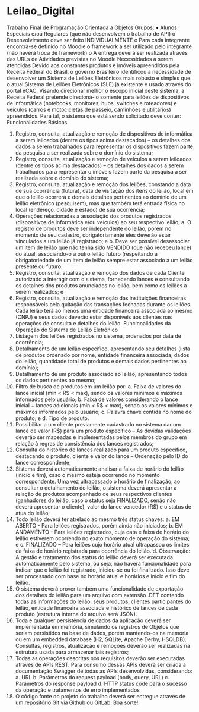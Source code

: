# Leilao_Digital
Trabalho Final de Programação Orientada a Objetos
Grupos:
• Alunos Especiais e/ou Regulares (que não desenvolvem o trabalho de API)
o Desenvolvimento deve ser feito INDIVIDUALMENTE
o Para cada integrante encontra-se definido no Moodle o framework a ser
utilizado pelo integrante (não haverá troca de framework)
o A entrega deverá ser realizada através das URLs de Atividades previstas no
Moodle
Necessidades a serem atendidas
Devido aos constantes produtos e imóveis apreendidos pela Receita Federal do Brasil, o
governo Brasileiro identificou a necessidade de desenvolver um Sistema de Leilões Eletrônicos
mais robusto e simples que o atual Sistema de Leilões Eletrônicos (SLE) já existente e usado
através do portal eCAC.
Visando direcionar melhor o escopo inicial deste sistema, a Receita Federal pretende
direcioná-lo somente para leilões de dispositivos de informática (notebooks, monitores, hubs,
switches e roteadores) e veículos (carros e motocicletas de passeio, caminhões e utilitários)
apreendidos.
Para tal, o sistema que está sendo solicitado deve conter:
Funcionalidades Básicas
1. Registro, consulta, atualização e remoção de dispositivos de informática a serem leiloados
(dentre os tipos acima destacados) – os detalhes dos dados a serem trabalhados para
representar os dispositivos fazem parte da pesquisa a ser realizada sobre o domínio do
sistema;
2. Registro, consulta, atualização e remoção de veículos a serem leiloados (dentre os tipos
acima destacados) – os detalhes dos dados a serem trabalhados para representar o
imóveis fazem parte da pesquisa a ser realizada sobre o domínio do sistema;
3. Registro, consulta, atualização e remoção dos leilões, constando a data de sua ocorrência
(futura), data de visitação dos itens do leilão, local em que o leilão ocorrerá e demais
detalhes pertinentes ao domínio de um leilão eletrônico (pesquisem), mas que também
terá entrada física no local (endereço, cidade e estado) de sua ocorrência;
4. Operações relacionadas a associação dos produtos registrados (dispositivos de
informática e/ou veículos) ao seu respectivo leilão;
a. O registro de produtos deve ser independente do leilão, porém no momento de
seu cadastro, obrigatoriamente eles deverão estar vinculados a um leilão já
registrado; e
b. Deve ser possível desassociar um item de leilão que não tenha sido VENDIDO (que
não recebeu lance) do atual, associando-o a outro leilão futuro (respeitando a
obrigatoriedade de um item de leilão sempre estar associado a um leilão presente
ou futuro.
5. Registro, consulta, atualização e remoção dos dados de cada Cliente autorizado a interagir
com o sistema, fornecendo lances e consultando os detalhes dos produtos anunciados no
leilão, bem como os leilões a serem realizados; e
6. Registro, consulta, atualização e remoção das instituições financeiras responsáveis pela
quitação das transações fechadas durante os leilões. Cada leilão terá ao menos uma
entidade financeira associada ao mesmo (CNPJ) e seus dados deverão estar disponíveis
aos clientes nas operações de consulta e detalhes do leilão.
Funcionalidades da Operação do Sistema de Leilão Eletrônico
1. Listagem dos leilões registrados no sistema, ordenados por data de ocorrência;
2. Detalhamento de um leilão específico, apresentando seu detalhes (lista de produtos
ordenado por nome, entidade financeira associada, dados do leilão, quantidade total de
produtos e demais dados pertinentes ao domínio);
3. Detalhamento de um produto associado ao leilão, apresentando todos os dados
pertinentes ao mesmo;
4. Filtro de busca de produtos em um leilão por:
a. Faixa de valores do lance inicial (min < R$ < max), sendo os valores mínimos e
máximos informados pelo usuário;
b. Faixa de valores considerando o lance inicial + lances adicionais (min < R$ < max),
sendo os valores mínimos e máximos informados pelo usuário;
c. Palavra chave contida no nome do produto; e
d. Tipo de produto.
5. Possibilitar a um cliente previamente cadastrado no sistema dar um lance de valor (R$)
para um produto específico – As devidas validações deverão ser mapeadas e
implementadas pelos membros do grupo em relação à regras de consistência dos lances
registrados;
6. Consulta do histórico de lances realizado para um produto específico, destacando o
produto, cliente e valor do lance – Ordenação pelo ID do lance correspondente;
7. Sistema deverá automaticamente analisar a faixa de horário do leilão (início e fim), caso
o mesmo esteja ocorrendo no momento correspondente. Uma vez ultrapassado o
horário de finalização, ao consultar o detalhamento do leilão, o sistema deverá
apresentar a relação de produtos acompanhado de seus respectivos clientes
(ganhadores do leilão, caso o status seja FINALIZADO, senão não deverá apresentar o
cliente), valor do lance vencedor (R$) e o status de atua do leilão;
8. Todo leilão deverá ter atrelado ao mesmo três status chaves:
a. EM ABERTO - Para leilões registrados, porém ainda não iniciados;
b. EM ANDAMENTO - Para leilões registrados, cuja data e faixa de horário do leilão
estiverem ocorrendo no exato momento de operação do sistema; e
c. FINALIZADO – Para leilões cujo horário atual ultrapassou os limites da faixa de
horário registrada para ocorrência do leilão.
d. Observação: A gestão e tratamento dos status do leilão deverá ser executada
automaticamente pelo sistema, ou seja, não haverá funcionalidade para indicar
que o leilão foi registrado, iniciou-se ou foi finalizado. Isso deve ser processado
com base no horário atual e horários e início e fim do leilão.
9. O sistema deverá prover também uma funcionalidade de exportação dos detalhes do
leilão para um arquivo com extensão .DET contendo todas as informações do leilão,
seus produtos, clientes participantes do leilão, entidade financeira associada e histórico
de lances de cada produto (estrutura interna do arquivo será JSON).
10. Toda e qualquer persistência de dados da aplicação deverá ser implementada em
memória, simulando os registros de Objetos que seriam persistidos na base de dados,
porém mantendo-os na memória ou em um embedded database (H2, SQLite, Apache
Derby, HSQLDB). Consultas, registros, atualização e remoções deverão ser realizadas na
estrutura usada para armazenar tais registros;
11. Todas as operações descritas nos requisitos deverão ser executadas através de APIs
REST. Para consumo dessas APIs deverá ser criada a documentação Swagger de todas as
APIs desenvolvidas, considerando:
a. URL
b. Parâmetros do request payload (body, query, URL)
c. Parâmetros do response payload
d. HTTP status code para o sucesso da operação e tratamentos de erro
implementados
12. O código fonte do projeto do trabalho deverá ser entregue através de um repositório
Git via Github ou GitLab.
Boa sorte!

